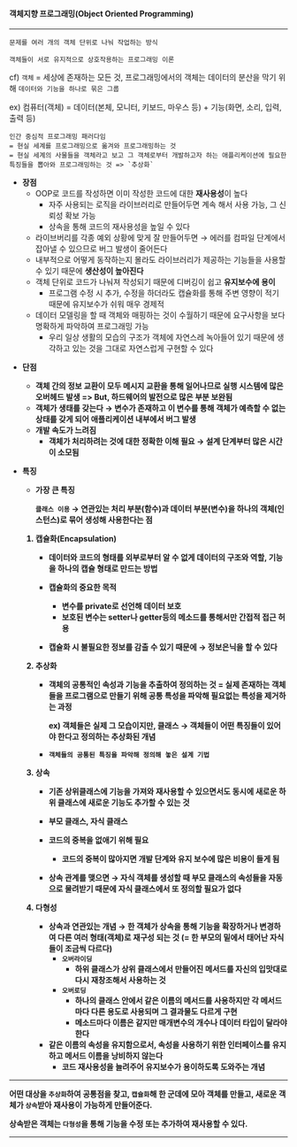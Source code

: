 #### 객체지향 프로그래밍(Object Oriented Programming)

-------------------------------------

`문제를 여러 개의 객체 단위로 나눠 작업하는 방식`

`객체들이 서로 유지적으로 상호작용하는 프로그래밍 이론`

cf) `객체` = 세상에 존재하는 모든 것, 프로그래밍에서의 객체는 데이터의 분산을 막기 위해 `데이터와 기능을 하나로 묶은 그룹`

ex) 컴퓨터(객체) = 데이터(본체, 모니터, 키보드, 마우스 등) + 기능(화면, 소리, 입력, 출력 등)



````
인간 중심적 프로그래밍 패러다임
= 현실 세계를 프로그래밍으로 옮겨와 프로그래밍하는 것
= 현실 세계의 사물들을 객체라고 보고 그 객체로부터 개발하고자 하는 애플리케이션에 필요한 특징들을 뽑아와 프로그래밍하는 것 => `추상화`
````





- **장점**
  - OOP로 코드를 작성하면 이미 작성한 코드에 대한 **재사용성**이 높다
    - 자주 사용되는 로직을 라이브러리로 만들어두면 계속 해서 사용 가능, 그 신뢰성 확보 가능
    - 상속을 통해 코드의 재사용성을 높일 수 있다
  - 라이브버리를 각종 예외 상황에 맞게 잘 만들어두면 → 에러를 컴파일 단계에서 잡아낼 수 있으므로 버그 발생이 줄어든다
  - 내부적으로 어떻게 동작하는지 몰라도 라이브러리가 제공하는 기능들을 사용할 수 있기 때문에 **생산성이 높아진다**
  - 객체 단위로 코드가 나눠져 작성되기 때문에 디버깅이 쉽고 **유지보수에 용이**
    - 프로그램 수정 시 추가, 수정을 하더라도 캡슐화를 통해 주변 영향이 적기 때문에 유지보수가 쉬워 매우 경제적
  - 데이터 모델링을 할 때 객체와 매핑하는 것이 수월하기 때문에 요구사항을 보다 명확하게 파악하여 프로그래밍 가능
    - 우리 일상 생활의 모습의 구조가 객체에 자연스레 녹아들어 있기 때문에 생각하고 있는 것을 그대로 자연스럽게 구현할 수 있다

<b>

- **단점**
  - 객체 간의 정보 교환이 모두 메시지 교환을 통해 일어나므로 실행 시스템에 **많은 오버헤드 발생** => But, 하드웨어의 발전으로 많은 부분 보완됨
  - 객체가 생태를 갖는다 → 변수가 존재하고 이 변수를 통해 객체가 예측할 수 없는 상태를 갖게 되어 애플리케이션 내부에서 버그 발생
  - 개발 속도가 느려짐
    - 객체가 처리하려는 것에 대한 정확한 이해 필요 → 설계 단계부터 많은 시간이 소모됨





- **특징**

  - 가장 큰 특징 

    `클래스 이용` → 연관있는 처리 부분(함수)과 데이터 부분(변수)을 하나의 객체(인스턴스)로 묶어 생성해 사용한다는 점

  1. 캡슐화(Encapsulation)

     - 데이터와 코드의 형태를 외부로부터 알 수 없게 데이터의 구조와 역할, 기능을 하나의 캡슐 형태로 만드는 방법

     - 캡슐화의 중요한 목적 

       - 변수를 private로 선언해 데이터 보호
       - 보호된 변수는 setter나 getter등의 메소드를 통해서만 간접적 접근 허용

     - 캡슐화 시 불필요한 정보를 감출 수 있기 때문에 → 정보은닉을 할 수 있다

       

  2. 추상화

     - 객체의 공통적인 속성과 기능을 추출하여 정의하는 것 = 실제 존재하는 객체들을 프로그램으로 만들기 위해 공통 특성을 파악해 필요없는 특성을 제거하는 과정

       ex) 객체들은 실제 그 모습이지만, 클래스 → 객체들이 어떤 특징들이 있어야 한다고 정의하는 추상화된 개념

     - `객체들의 공통된 특징을 파악해 정의해 놓은 설계 기법`

       

  3. 상속

     - 기존 상위클래스에 기능을 가져와 재사용할 수 있으면서도 동시에 새로운 하위 클래스에 새로운 기능도 추가할 수 있는 것

     - 부모 클래스, 자식 클래스

     - **코드의 중복을 없애기 위해** 필요

       - 코드의 중복이 많아지면 개발 단계와 유지 보수에 많은 비용이 들게 됨

     - 상속 관계를 맺으면 → 자식 객체를 생성할 때 부모 클래스의 속성들을 자동으로 물려받기 때문에 자식 클래스에서 또 정의할 필요가 없다

       

  4. 다형성

     - 상속과 연관있는 개념 → 한 객체가 상속을 통해 기능을 확장하거나 변경하여 다른 여러 형태(객체)로 재구성 되는 것 (= 한 부모의 밑에서 태어난 자식들이 조금씩 다르다)
       - `오버라이딩`
         - 하위 클래스가 **상위 클래스에서 만들어진 메서드를 자신의 입맛대로 다시 재창조**해서 사용하는 것
       - `오버로딩`
         - 하나의 클래스 안에서 **같은 이름의 메서드를 사용하지만 각 메서드마다 다른 용도**로 사용되며 그 결과물도 다르게 구현
         - 메소드마다 이름은 같지만 매개변수의 개수나 데이터 타입이 달라야 한다
     - 같은 이름의 속성을 유지함으로서, 속성을 사용하기 위한 인터페이스를 유지하고 메서드 이름을 낭비하지 않는다
       - 코드 재사용성을 늘려주어 유지보수가 용이하도록 도와주는 개념



--------------------------------------

어떤 대상을 `추상화`하여 **공통점**을 찾고, `캡슐화`해 한 군데에 모아 **객체를 만들고**, 새로운 객체가 `상속`받아 **재사용**이 가능하게 만들어준다.

상속받은 객체는 `다형성`을 통해 기능을 수정 또는 추가하여 재사용할 수 있다.

----------------------------------------





[참고 링크]: https://velog.io/@gillog/OOP%EA%B0%9D%EC%B2%B4-%EC%A7%80%ED%96%A5-%ED%94%84%EB%A1%9C%EA%B7%B8%EB%9E%98%EB%B0%8D


